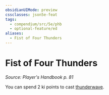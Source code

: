 ```yaml
---
obsidianUIMode: preview
cssclasses: json5e-feat
tags:
  - compendium/src/5e/phb
  - optional-feature/ed
aliases:
  - Fist of Four Thunders
---
```

# Fist of Four Thunders
*Source: Player's Handbook p. 81*  

You can spend 2 ki points to cast [thunderwave](2-Mechanics/CLI/spells/thunderwave.md).